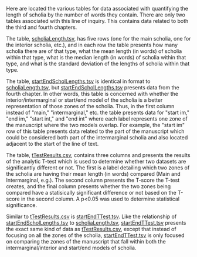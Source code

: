 Here are located the various tables for data associated with quantifying the length of scholia by the number of words they contain. There are only two tables associated with this line of inquiry. This contains data related to both the third and fourth chapters.

The table, [scholiaLength.tsv](https://github.com/cjschu17/Thesis2016-2017/blob/master/Appendix/Chapters3%264/Data/ScholiaLengthData/scholiaLength.tsv), has five rows (one for the main scholia, one for the interior scholia, etc.), and in each row the table presents how many scholia there are of that type, what the mean length (in words) of scholia within that type, what is the median length (in words) of scholia within that type, and what is the standard deviation of the lengths of scholia within that type.

The table, [startEndScholLengths.tsv](https://github.com/cjschu17/Thesis2016-2017/blob/master/Appendix/Chapters3%264/Data/ScholiaLengthData/startEndScholLengths.tsv) is identical in format to [scholiaLength.tsv](https://github.com/cjschu17/Thesis2016-2017/blob/master/Appendix/Chapters3%264/Data/ScholiaLengthData/scholiaLength.tsv), but [startEndScholLengths.tsv](https://github.com/cjschu17/Thesis2016-2017/blob/master/Appendix/Chapters3%264/Data/ScholiaLengthData/startEndScholLengths.tsv) presents data from the fourth chapter. In other words, this table is concerned with whether the interior/intermarginal or start/end model of the scholia is a better representation of those zones of the scholia. Thus, in the first column instead of "main," "intermarginal," etc. the table presents data for "start im," "end im," "start int," and "end int" where each label represents one zone of the manuscript where the two models overlap. For example, the "start im" row of this table presents data related to the part of the manuscript which could be considered both part of the intermarginal scholia and also located adjacent to the start of the line of text.

The table, [tTestResults.csv](https://github.com/cjschu17/Thesis2016-2017/blob/master/Appendix/Chapters3%264/Data/ScholiaLengthData/tTestResults.tsv), contains three columns and presents the results of the analytic T-test which is used to determine whether two datasets are significantly different or not. The first is a label detailing which two zones of the scholia are having their mean length (in words) compared (Main and Intermarginal, e.g.). The second column presents the T-score the T-test creates, and the final column presents whether the two zones being compared have a statisically significant difference or not based on the T-score in the second column. A p<0.05 was used to determine statistical significance.

Similar to [tTestResults.csv](https://github.com/cjschu17/Thesis2016-2017/blob/master/Appendix/Chapters3%264/Data/ScholiaLengthData/tTestResults.tsv) is [startEndTTest.tsv](https://github.com/cjschu17/Thesis2016-2017/blob/master/Appendix/Chapters3%264/Data/ScholiaLengthData/startEndTTest.tsv). Like the relationship of [startEndScholLengths.tsv](https://github.com/cjschu17/Thesis2016-2017/blob/master/Appendix/Chapters3%264/Data/ScholiaLengthData/startEndScholLengths.tsv) to [scholiaLength.tsv](https://github.com/cjschu17/Thesis2016-2017/blob/master/Appendix/Chapters3%264/Data/ScholiaLengthData/scholiaLength.tsv), [startEndTTest.tsv](https://github.com/cjschu17/Thesis2016-2017/blob/master/Appendix/Chapters3%264/Data/ScholiaLengthData/startEndTTest.tsv) presents the exact same kind of data as [tTestResults.csv](https://github.com/cjschu17/Thesis2016-2017/blob/master/Appendix/Chapters3%264/Data/ScholiaLengthData/tTestResults.tsv), except that instead of focusing on all the zones of the scholia, [startEndTTest.tsv](https://github.com/cjschu17/Thesis2016-2017/blob/master/Appendix/Chapters3%264/Data/ScholiaLengthData/startEndTTest.tsv) is only focused on comparing the zones of the manuscript that fall within both the intermarginal/interior and start/end models of scholia.
